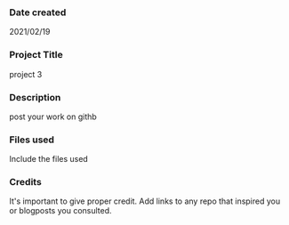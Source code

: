 ### Date created 
2021/02/19

### Project Title
project 3 

### Description
post your work on githb

### Files used
Include the files used

### Credits
It's important to give proper credit. Add links to any repo that inspired you or blogposts you consulted.

